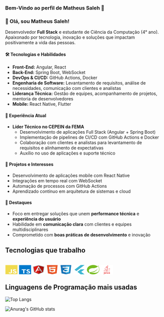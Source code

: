 ### Bem-Vindo ao perfil de Matheus Saleh 👋



### 👋 Olá, sou Matheus Saleh!  
Desenvolvedor **Full Stack** e estudante de Ciência da Computação (4° ano). Apaixonado por tecnologia, inovação e soluções que impactam positivamente a vida das pessoas.  

#### 🛠️ **Tecnologias e Habilidades**  
- **Front-End:** Angular, React 
- **Back-End:** Spring Boot, WebSocket  
- **DevOps & CI/CD:** GitHub Actions, Docker  
- **Engenharia de Software:** Levantamento de requisitos, análise de necessidades, comunicação com clientes e analistas  
- **Liderança Técnica:** Gestão de equipes, acompanhamento de projetos, mentoria de desenvolvedores
- **Mobile:** React Native, Flutter 

#### 💼 **Experiência Atual**  
- **Líder Técnico no CEPEIN da FEMA**  
  - Desenvolvimento de aplicações Full Stack (Angular + Spring Boot)  
  - Implementação de pipelines de CI/CD com GitHub Actions e Docker  
  - Colaboração com clientes e analistas para levantamento de requisitos e alinhamento de expectativas  
  - Auxílio no uso de aplicações e suporte técnico  

#### 🚀 **Projetos e Interesses**  
- Desenvolvimento de aplicações mobile com React Native  
- Integrações em tempo real com WebSocket  
- Automação de processos com GitHub Actions  
- Aprendizado contínuo em arquitetura de sistemas e cloud  

#### 🌟 **Destaques**  
- Foco em entregar soluções que unem **performance técnica** e **experiência do usuário**  
- Habilidade em **comunicação clara** com clientes e equipes multidisciplinares  
- Comprometido com **boas práticas de desenvolvimento** e inovação  


## Tecnologias que trabalho
<div style="display: inline_block"><br>
  <img align="center" alt="Saleh-Js" height="30" width="40" src="https://raw.githubusercontent.com/devicons/devicon/master/icons/javascript/javascript-plain.svg">
  <img align="center" alt="Saleh-Ts" height="30" width="40" src="https://raw.githubusercontent.com/devicons/devicon/master/icons/typescript/typescript-plain.svg">
  <img align="center" alt="Saleh-Angular" height="30" width="40" src="https://raw.githubusercontent.com/devicons/devicon/55609aa5bd817ff167afce0d965585c92040787a/icons/angularjs/angularjs-original.svg">
  <img align="center" alt="Saleh-HTML" height="30" width="40" src="https://raw.githubusercontent.com/devicons/devicon/master/icons/html5/html5-original.svg">
  <img align="center" alt="Saleh-CSS" height="30" width="40" src="https://raw.githubusercontent.com/devicons/devicon/master/icons/css3/css3-original.svg">
  <img align="center" alt="Saleh-Flutter" height="30" width="40" src="https://raw.githubusercontent.com/devicons/devicon/55609aa5bd817ff167afce0d965585c92040787a/icons/flutter/flutter-plain.svg">
  <img align="center" alt="Saleh-Spring" height="30" width="40" src="https://raw.githubusercontent.com/devicons/devicon/55609aa5bd817ff167afce0d965585c92040787a/icons/spring/spring-original.svg">
  <img align="center" alt="Saleh-Java" height="30" width="40" src="https://raw.githubusercontent.com/devicons/devicon/55609aa5bd817ff167afce0d965585c92040787a/icons/java/java-plain-wordmark.svg">
</div>

## Linguagens de Programação mais usadas

![Top Langs](https://github-readme-stats.vercel.app/api/top-langs/?username=MatheusSaleh&layout=compact)


![Anurag's GitHub stats](https://github-readme-stats.vercel.app/api?username=MatheusSaleh\&include_all_commits=true)
